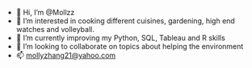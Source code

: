 - 👋 Hi, I’m @Mollzz
- 👀 I’m interested in cooking different cuisines, gardening, high end watches and volleyball.
- 🌱 I’m currently improving my Python, SQL, Tableau and R skills
- 💞️ I’m looking to collaborate on topics about helping the environment
- 📫 mollyzhang21@yahoo.com

<!---
Mollzz/Mollzz is a ✨ special ✨ repository because its `README.md` (this file) appears on your GitHub profile.
You can click the Preview link to take a look at your changes.
--->
